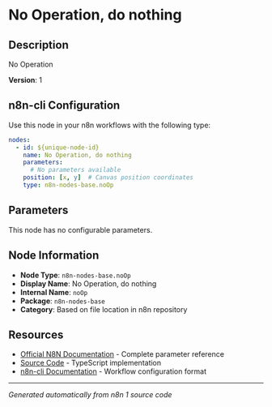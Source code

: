 # No Operation, do nothing

## Description

No Operation

**Version**: 1

## n8n-cli Configuration

Use this node in your n8n workflows with the following type:

```yaml
nodes:
  - id: ${unique-node-id}
    name: No Operation, do nothing
    parameters:
      # No parameters available
    position: [x, y]  # Canvas position coordinates
    type: n8n-nodes-base.noOp
```

## Parameters

This node has no configurable parameters.

## Node Information

- **Node Type**: `n8n-nodes-base.noOp`
- **Display Name**: No Operation, do nothing
- **Internal Name**: `noOp`
- **Package**: `n8n-nodes-base`
- **Category**: Based on file location in n8n repository

## Resources

- [Official N8N Documentation](https://docs.n8n.io/integrations/builtin/app-nodes/n8n-nodes-base.noop/) - Complete parameter reference
- [Source Code](https://github.com/n8n-io/n8n/blob/master/packages/nodes-base/nodes/NoOp/NoOp.node.ts) - TypeScript implementation
- [n8n-cli Documentation](https://github.com/edenreich/n8n-cli) - Workflow configuration format

---
*Generated automatically from n8n 1 source code*
